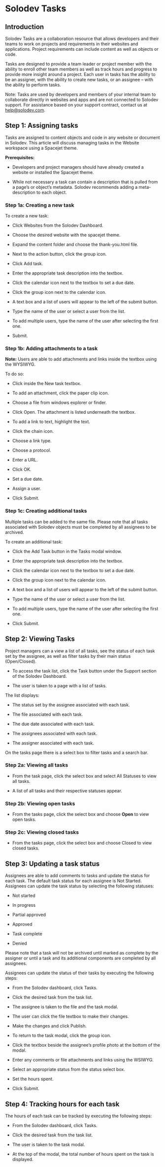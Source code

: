# Solodev Tasks

## Introduction

Solodev Tasks are a collaboration resource that allows developers and their teams to work on projects and requirements in their websites and applications. Project requirements can include content as well as objects or code.

 

Tasks are designed to provide a team leader or project member with the ability to enroll other team members as well as track hours and progress to provide more insight around a project. Each user in tasks has the ability to be an assigner, with the ability to create new tasks, or an assignee –  with the ability to perform tasks.

 

Note: Tasks are used by developers and members of your internal team to collaborate directly in websites and apps and are not connected to Solodev support. For assistance based on your support contract, contact us at help@solodev.com.

 

## Step 1: Assigning tasks
Tasks are assigned to content objects and code in any website or document in Solodev. This article will discuss managing tasks in the Website workspace using a Spacejet theme.

**Prerequisites:** 
- Developers and project managers should have already created a website or installed the Spacejet theme.

- While not necessary a task can contain a description that is pulled from a page’s or object’s metadata. Solodev recommends adding a meta-description to each object.

### Step 1a: Creating a new task

To create a new task: 

- Click Websites from the Solodev Dashboard.

- Choose the desired website with the spacejet theme.

- Expand the content folder and choose the thank-you.html file.

- Next to the action button, click the group icon.

- Click Add task.

- Enter the appropriate task description into the textbox.

- Click the calendar icon next to the textbox to set a due date.

- Click the group icon next to the calendar icon.

- A text box and a list of users will appear to the left of the submit button.

- Type the name of the user or select a user from the list.

- To add multiple users, type the name of the user after selecting the first one.

- Submit.

### Step 1b: Adding attachments to a task 

**Note:** Users are able to add attachments and links inside the textbox using the WYSIWYG.

To do so:

- Click inside the New task textbox.

- To add an attachment, click the paper clip icon.

- Choose a file from windows explorer or finder.

- Click Open. The attachment is listed underneath the textbox. 

- To add a link to text, highlight the text.

- Click the chain icon. 

- Choose a link type.

- Choose a protocol.

- Enter a URL.

- Click OK. 

- Set a due date.

- Assign a user.

- Click Submit.

### Step 1c: Creating additional tasks

Multiple tasks can be added to the same file. Please note that all tasks associated with Solodev objects must be completed by all assignees to be archived. 

To create an additional task:

- Click the Add Task button in the Tasks modal window.

- Enter the appropriate task description into the textbox.

- Click the calendar icon next to the textbox to set a due date.

- Click the group icon next to the calendar icon.

- A text box and a list of users will appear to the left of the submit button.

- Type the name of the user or select a user from the list.

- To add multiple users, type the name of the user after selecting the first one.

- Click Submit. 

## Step 2: Viewing Tasks

Project managers can a view a list of all tasks, see the status of each task set by the assignee, as well as filter tasks by their main status (Open/Closed).

- To access the task list, click the Task button under the Support section of the Solodev Dashboard.

- The user is taken to a page with a list of tasks. 

The list displays:

- The status set by the assignee associated with each task.

- The file associated with each task. 

- The due date associated with each task. 

- The assignees associated with each task. 

- The assigner associated with each task. 

On the tasks page there is a select box to filter tasks and a search bar. 

### Step 2a: Viewing all tasks

- From the task page, click the select box and select All Statuses to view all tasks.

- A list of all tasks and their respective statuses appear.

### Step 2b: Viewing open tasks

- From the tasks page, click the select box and choose **Open** to view open tasks.

### Step 2c: Viewing closed tasks

- From the tasks page, click the select box and choose Closed to view closed tasks.

## Step 3: Updating a task status

Assignees are able to add comments to tasks and update the status for each task. The default task status for each assignee is Not Started. Assignees can update the task status by selecting the following statuses:

 - Not started

 - In progress

 - Partial approved

 - Approved

 - Task complete

 - Denied

 Please note that a task will not be archived until marked as complete by the assigner or until a task and its additional components are completed by all assignees.

 

Assignees can update the status of their tasks by executing the following steps:

- From the Solodev dashboard, click Tasks.

- Click the desired task from the task list.

- The assignee is taken to the file and the task modal.

- The user can click the file textbox to make their changes. 

- Make the changes and click Publish.

- To return to the task modal, click the group icon.

- Click the textbox beside the assignee’s profile photo at the bottom of the modal.

- Enter any comments or file attachments and links using the WSIWYG.

- Select an appropriate status from the status select box.

- Set the hours spent.

- Click Submit. 

## Step 4: Tracking hours for each task

The hours of each task can be tracked by executing the following steps:

- From the Solodev dashboard, click Tasks.

- Click the desired task from the task list.

- The user is taken to the task modal.

- At the top of the modal, the total number of hours spent on the task is displayed. 
